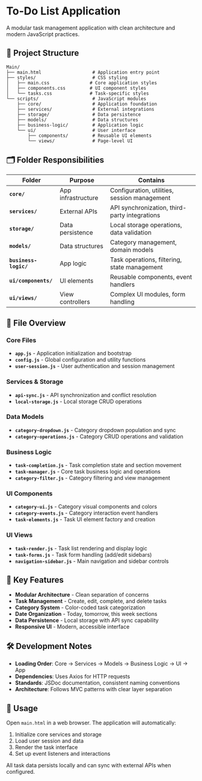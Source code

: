 # To-Do List Application

A modular task management application with clean architecture and modern JavaScript practices.

## 📁 Project Structure

```
Main/
├── main.html                   # Application entry point
├── styles/                     # CSS styling
│   ├── main.css               # Core application styles
│   ├── components.css         # UI component styles
│   └── tasks.css              # Task-specific styles
└── scripts/                    # JavaScript modules
    ├── core/                   # Application foundation
    ├── services/               # External integrations
    ├── storage/                # Data persistence
    ├── models/                 # Data structures
    ├── business-logic/         # Application logic
    └── ui/                     # User interface
        ├── components/         # Reusable UI elements
        └── views/              # Page-level UI
```

## 🗂️ Folder Responsibilities

| Folder                | Purpose            | Contains                                      |
| --------------------- | ------------------ | --------------------------------------------- |
| **`core/`**           | App infrastructure | Configuration, utilities, session management  |
| **`services/`**       | External APIs      | API synchronization, third-party integrations |
| **`storage/`**        | Data persistence   | Local storage operations, data validation     |
| **`models/`**         | Data structures    | Category management, domain models            |
| **`business-logic/`** | App logic          | Task operations, filtering, state management  |
| **`ui/components/`**  | UI elements        | Reusable components, event handlers           |
| **`ui/views/`**       | View controllers   | Complex UI modules, form handling             |

## 📄 File Overview

### Core Files

- **`app.js`** - Application initialization and bootstrap
- **`config.js`** - Global configuration and utility functions
- **`user-session.js`** - User authentication and session management

### Services & Storage

- **`api-sync.js`** - API synchronization and conflict resolution
- **`local-storage.js`** - Local storage CRUD operations

### Data Models

- **`category-dropdown.js`** - Category dropdown population and sync
- **`category-operations.js`** - Category CRUD operations and validation

### Business Logic

- **`task-completion.js`** - Task completion state and section movement
- **`task-manager.js`** - Core task business logic and operations
- **`category-filter.js`** - Category filtering and view management

### UI Components

- **`category-ui.js`** - Category visual components and colors
- **`category-events.js`** - Category interaction event handlers
- **`task-elements.js`** - Task UI element factory and creation

### UI Views

- **`task-render.js`** - Task list rendering and display logic
- **`task-forms.js`** - Task form handling (add/edit sidebars)
- **`navigation-sidebar.js`** - Main navigation and sidebar controls

## 🚀 Key Features

- **Modular Architecture** - Clean separation of concerns
- **Task Management** - Create, edit, complete, and delete tasks
- **Category System** - Color-coded task categorization
- **Date Organization** - Today, tomorrow, this week sections
- **Data Persistence** - Local storage with API sync capability
- **Responsive UI** - Modern, accessible interface

## 🛠️ Development Notes

- **Loading Order**: Core → Services → Models → Business Logic → UI → App
- **Dependencies**: Uses Axios for HTTP requests
- **Standards**: JSDoc documentation, consistent naming conventions
- **Architecture**: Follows MVC patterns with clear layer separation

## 📱 Usage

Open `main.html` in a web browser. The application will automatically:

1. Initialize core services and storage
2. Load user session and data
3. Render the task interface
4. Set up event listeners and interactions

All task data persists locally and can sync with external APIs when configured.
